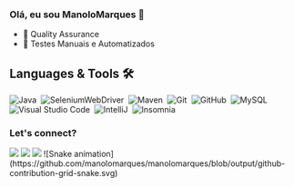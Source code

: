 ### Olá, eu sou ManoloMarques 👋

- 🔭 Quality Assurance
- 🌱 Testes Manuais e Automatizados
<!--
### Analytics ⚙️
<div>
  <a href="https://beacons.ai/manolomarques">
  <img height="135em" src="https://github-readme-stats.vercel.app/api?username=manolomarques&show_icons=true&theme=tokyonight&include_all_commits=true&count_private=true"/>
  <img height="135em" src="https://github-readme-stats.vercel.app/api/top-langs/?username=manolomarques&layout=compact&hide=shell&theme=tokyonight"/>
</div>
  -->


## Languages & Tools 🛠
  ![Java](https://img.shields.io/badge/-Java-05122A?style=flat&logo=Java&logoColor=white)&nbsp;
  ![SeleniumWebDriver](https://img.shields.io/badge/-SeleniumWebDriver-05122A?style=flat&logo=selenium&logoColor=green)&nbsp;
  ![Maven](https://img.shields.io/badge/-Maven-05122A?style=flat&logo=apache-maven&logoColor=white)&nbsp;
  ![Git](https://img.shields.io/badge/-Git-05122A?style=flat&logo=git)&nbsp;
  ![GitHub](https://img.shields.io/badge/-GitHub-05122A?style=flat&logo=github)&nbsp;
  ![MySQL](https://img.shields.io/badge/-MySQL-05122A?style=flat&logo=mysql&logoColor=white)&nbsp;
  ![Visual Studio Code](https://img.shields.io/badge/-Visual%20Studio%20Code-05122A?style=flat&logo=visual-studio-code&logoColor=007ACC)&nbsp;
  ![IntelliJ](https://img.shields.io/badge/-IntelliJ-05122A?style=flat&logo=jetbrains)&nbsp;
  ![Insomnia](https://img.shields.io/badge/-Insomnia-05122A?style=flat&logo=insomnia&logoColor=purple)&nbsp;
  
### Let's connect?
<div>
 <a href="https://discord.gg/dRZEskTz" target="_blank"><img src="https://img.shields.io/badge/Discord-7289DA?style=for-the-badge&logo=discord&logoColor=white" target="_blank"></a> 
  <a href="https://www.linkedin.com/in/manoel-marques-ferreira-32379782" target="_blank"><img src="https://img.shields.io/badge/-LinkedIn-%230077B5?style=for-the-badge&logo=linkedin&logoColor=white" target="_blank"></a>
   <a href = "mailto:mfmfel@gmail.com"><img src="https://img.shields.io/badge/-Gmail-%23333?style=for-the-badge&logo=gmail&logoColor=white" target="_blank"></a>
   ![Snake animation](https://github.com/manolomarques/manolomarques/blob/output/github-contribution-grid-snake.svg)
</div>
  

  
